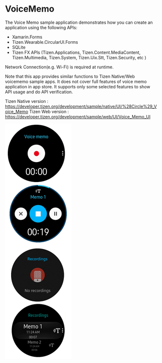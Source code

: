 # VoiceMemo #

The Voice Memo sample application demonstrates how you can create an application using the following APIs:
 - Xamarin.Forms
 - Tizen.Wearable.CircularUI.Forms
 - SQLite
 - Tizen FX APIs (Tizen.Applications, Tizen.Content.MediaContent, Tizen.Multimedia, Tizen.System, Tizen.Uix.Stt, Tizen.Security, etc )

Network Connection(e.g. Wi-Fi) is required at runtime.

Note that this app provides similar functions to Tizen Native/Web voicememo sample apps.
It does not cover full features of voice memo application in app store.
It supports only some selected features to show API usage and do API verification.

Tizen Native version : https://developer.tizen.org/development/sample/native/UI/%28Circle%29_Voice_Memo
Tizen Web version : https://developer.tizen.org/development/sample/web/UI/Voice_Memo_UI

![main page](./Snapshot.png)

